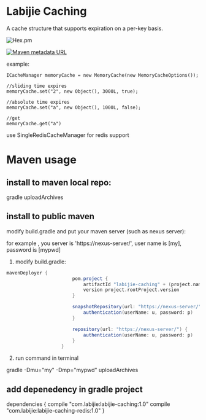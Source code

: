 # Labijie Caching
A cache structure that supports expiration on a per-key basis.


![Hex.pm](https://img.shields.io/hexpm/l/plug.svg)


[![Maven metadata URL](https://img.shields.io/maven-metadata/v/http/central.maven.org/maven2/com/google/code/gson/gson/maven-metadata.xml.svg)](http://central.maven.org/maven2/com/labijie/labijie-caching/maven-metadata.xml)


example:
```
ICacheManager memoryCache = new MemoryCache(new MemoryCacheOptions());

//sliding time expires
memoryCache.set("2", new Object(), 3000L, true);

//absolute time expires
memoryCache.set("a", new Object(), 1000L, false);

//get
memoryCache.get("a")

```


use SingleRedisCacheManager for redis support

# Maven usage

## install to maven local repo:
gradle uploadArchives

## install to public maven

modify build.gradle and put your maven server (such as nexus server):

for example , you server is 'https://nexus-server/', user name is [my], password is [mypwd]
1. modify build.gradle:
```groovy
mavenDeployer {
                        pom.project {
                            artifactId "labijie-caching" + (project.name == "core" ?  "" : "-" + project.name)
                            version project.rootProject.version
                        }

                        snapshotRepository(url: "https://nexus-server/") {
                            authentication(userName: u, password: p)
                        }

                        repository(url: "https://nexus-server/") {
                            authentication(userName: u, password: p)
                        }
                    }
```  

2. run command in terminal

gradle -Dmu="my" -Dmp="mypwd" uploadArchives

## add depenedency in gradle project

dependencies {
    compile "com.labijie:labijie-caching:1.0"
    compile "com.labijie:labijie-caching-redis:1.0"
}